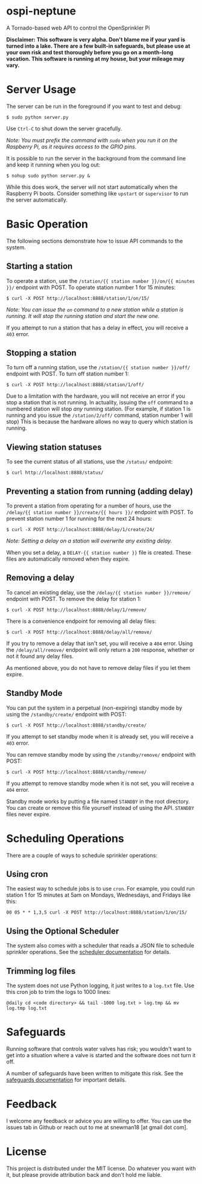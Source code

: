 ospi-neptune
============

A Tornado-based web API to control the OpenSprinkler Pi

**Disclaimer: This software is very alpha. Don't blame me if your yard is turned into a lake. There are a few built-in safeguards, but please use at your own risk and test thoroughly before you go on a month-long vacation. This software is running at my house, but your mileage may vary.**

# Server Usage #

The server can be run in the foreground if you want to test and debug:

```
$ sudo python server.py
````

Use `Ctrl-C` to shut down the server gracefully.

*Note: You must prefix the command with `sudo` when you run it on the Raspberry Pi, as it requires access to the GPIO pins.*

It is possible to run the server in the background from the command line and keep it running when you log out:

```
$ nohup sudo python server.py &
```

While this does work, the server will not start automatically when the Raspberry Pi boots. Consider something like `upstart` or `supervisor` to run the server automatically.

# Basic Operation #

The following sections demonstrate how to issue API commands to the system.

## Starting a station ##

To operate a station, use the `/station/{{ station number }}/on/{{ minutes }}/` endpoint with POST. To operate station number 1 for 15 minutes:

```
$ curl -X POST http://localhost:8888/station/1/on/15/
```

*Note: You can issue the `on` command to a new station while a station is running. It will stop the running station and start the new one.*

If you attempt to run a station that has a delay in effect, you will receive a `403` error.

## Stopping a station ##

To turn off a running station, use the `/station/{{ station number }}/off/` endpoint with POST. To turn off station number 1:

```
$ curl -X POST http://localhost:8888/station/1/off/
```

Due to a limitation with the hardware, you will not receive an error if you stop a station that is not running. In actuality, issuing the `off` command to a numbered station will stop *any* running station. (For example, if station 1 is running and you issue the `/station/2/off/` command, station number 1 will stop) This is because the hardware allows no way to query which station is running.


## Viewing station statuses ##

To see the current status of all stations, use the `/status/` endpoint:

```
$ curl http://localhost:8888/status/
```

## Preventing a station from running (adding delay) ##

To prevent a station from operating for a number of hours, use the `/delay/{{ station number }}/create/{{ hours }}/` endpoint with POST. To prevent station number 1 for running for the next 24 hours:

```
$ curl -X POST http://localhost:8888/delay/1/create/24/
```

*Note: Setting a delay on a station will overwrite any existing delay.*

When you set a delay, a `DELAY-{{ station number }}` file is created. These files are automatically removed when they expire. 

## Removing a delay ##

To cancel an existing delay, use the `/delay/{{ station number }}/remove/` endpoint with POST. To remove the delay for station 1:

```
$ curl -X POST http://localhost:8888/delay/1/remove/
```

There is a convenience endpoint for removing all delay files:

```
$ curl -X POST http://localhost:8888/delay/all/remove/
```

If you try to remove a delay that isn't set, you will receive a `404` error. Using the `/delay/all/remove/` endpoint will only return a `200` response, whether or not it found any delay files.

As mentioned above, you do not have to remove delay files if you let them expire.

## Standby Mode ##

You can put the system in a perpetual (non-expiring) standby mode by using the `/standby/create/` endpoint with POST:

```
$ curl -X POST http://localhost:8888/standby/create/
````

If you attempt to set standby mode when it is already set, you will receive a `403` error.

You can remove standby mode by using the `/standby/remove/` endpoint with POST:

```
$ curl -X POST http://localhost:8888/standby/remove/
````

If you attempt to remove standby mode when it is not set, you will receive a `404` error.

Standby mode works by putting a file named `STANDBY` in the root directory. You can create or remove this file yourself instead of using the API. `STANDBY` files never expire.

# Scheduling Operations #

There are a couple of ways to schedule sprinkler operations:

## Using cron ##

The easiest way to schedule jobs is to use `cron`. For example, you could run station 1 for 15 minutes at 5am on Mondays, Wednesdays, and Fridays like this:

```
00 05 * * 1,3,5 curl -X POST http://localhost:8888/station/1/on/15/
```

## Using the Optional Scheduler ##

The system also comes with a scheduler that reads a JSON file to schedule sprinkler operations. See the [scheduler documentation](docs/scheduler.md) for details.

## Trimming log files ##

The system does not use Python logging, it just writes to a `log.txt` file. Use this cron job to trim the logs to 1000 lines:

```
@daily cd <code directory> && tail -1000 log.txt > log.tmp && mv log.tmp log.txt
```

# Safeguards #

Running software that controls water valves has risk; you wouldn't want to get into a situation where a valve is started and the software does not turn it off.

A number of safeguards have been written to mitigate this risk. See the [safeguards documentation](docs/safeguards/md) for important details.

# Feedback #

I welcome any feedback or advice you are willing to offer. You can use the issues tab in Github or reach out to me at snewman18 [at gmail dot com].

# License #

This project is distributed under the MIT license. Do whatever you want with it, but please provide attribution back and don't hold me liable.

